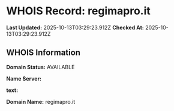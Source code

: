 # WHOIS Record: regimapro.it

**Last Updated:** 2025-10-13T03:29:23.912Z
**Checked At:** 2025-10-13T03:29:23.912Z

## WHOIS Information

**Domain Status:** AVAILABLE

**Name Server:** 

**text:** 

**Domain Name:** regimapro.it

